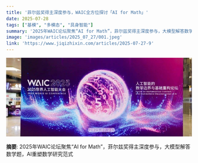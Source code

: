 ```yaml
---
title: '菲尔兹奖得主深度参与，WAIC全方位探讨「AI for Math」'
date: 2025-07-28
tags: ["基模", "多模态", "具身智能"]
summary: '2025年WAIC论坛聚焦“AI for Math”，菲尔兹奖得主深度参与，大模型解答数学题，AI重塑数学研究范式'
image: 'images/articles/2025_07_27/001.jpeg'
link: 'https://www.jiqizhixin.com/articles/2025-07-27-9'
---
```

![菲尔兹奖得主深度参与，WAIC全方位探讨「AI for Math」](images/articles/2025_07_27/001.jpeg)

**摘要**: 2025年WAIC论坛聚焦“AI for Math”，菲尔兹奖得主深度参与，大模型解答数学题，AI重塑数学研究范式
